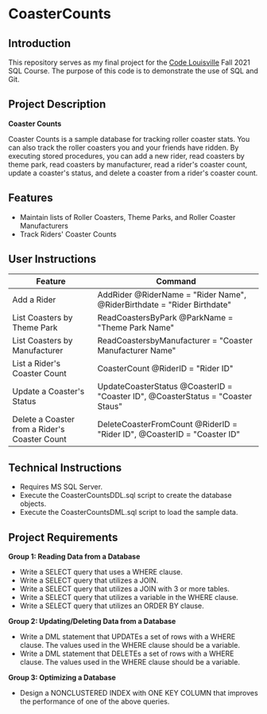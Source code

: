 # CoasterCounts

## Introduction
This repository serves as my final project for the [Code Louisville](https://www.codelouisville.org) Fall 2021 SQL Course.  The purpose of this code is to demonstrate the use of SQL and Git.

## Project Description

**Coaster Counts**

Coaster Counts is a sample database for tracking roller coaster stats.  You can also track the roller coasters you and your friends have ridden.  By executing stored procedures, you can add a new rider, read coasters by theme park, read coasters by manufacturer, read a rider's coaster count, update a coaster's status, and delete a coaster from a rider's coaster count.

## Features

- Maintain lists of Roller Coasters, Theme Parks, and Roller Coaster Manufacturers
- Track Riders' Coaster Counts

## User Instructions

| Feature | Command |
| ---------- | ---------- |
| Add a Rider | AddRider @RiderName = "Rider Name", @RiderBirthdate = "Rider Birthdate" |
| List Coasters by Theme Park | ReadCoastersByPark @ParkName = "Theme Park Name" |
| List Coasters by Manufacturer | ReadCoastersbyManufacturer = "Coaster Manufacturer Name" |
| List a Rider's Coaster Count | CoasterCount @RiderID = "Rider ID" |
| Update a Coaster's Status | UpdateCoasterStatus @CoasterID = "Coaster ID", @CoasterStatus = "Coaster Staus" |
| Delete a Coaster from a Rider's Coaster Count | DeleteCoasterFromCount @RiderID = "Rider ID", @CoasterID = "Coaster ID" |

## Technical Instructions

- Requires MS SQL Server.
- Execute the CoasterCountsDDL.sql script to create the database objects.
- Execute the CoasterCountsDML.sql script to load the sample data.

## Project Requirements

**Group 1: Reading Data from a Database**

- Write a SELECT query that uses a WHERE clause.
- Write a SELECT query that utilizes a JOIN.
- Write a SELECT query that utilizes a JOIN with 3 or more tables.
- Write a SELECT query that utilizes a variable in the WHERE clause.
- Write a SELECT query that utilizes an ORDER BY clause.

**Group 2: Updating/Deleting Data from a Database**

- Write a DML statement that UPDATEs a set of rows with a WHERE clause. The values used in the WHERE clause should be a variable.
- Write a DML statement that DELETEs a set of rows with a WHERE clause. The values used in the WHERE clause should be a variable.

**Group 3: Optimizing a Database**

- Design a NONCLUSTERED INDEX with ONE KEY COLUMN that improves the performance of one of the above queries.